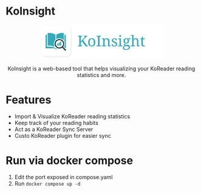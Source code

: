 # KoInsight

<p align="center">
  <picture>
    <source media="(prefers-color-scheme: dark)" srcset="images/heading.png">
    <img src="images/heading-dark.png" width="65%">
  </picture>
</p>

<p align="center">
  KoInsight is a web-based tool that helps visualizing your KoReader reading statistics and more.
</p>


# Features

- Import & Visualize KoReader reading statistics
- Keep track of your reading habits
- Act as a KoReader Sync Server
- Custo KoReader plugin for easier sync

# Run via docker compose
1. Edit the port exposed in compose.yaml
2. Run `docker compose up -d`
